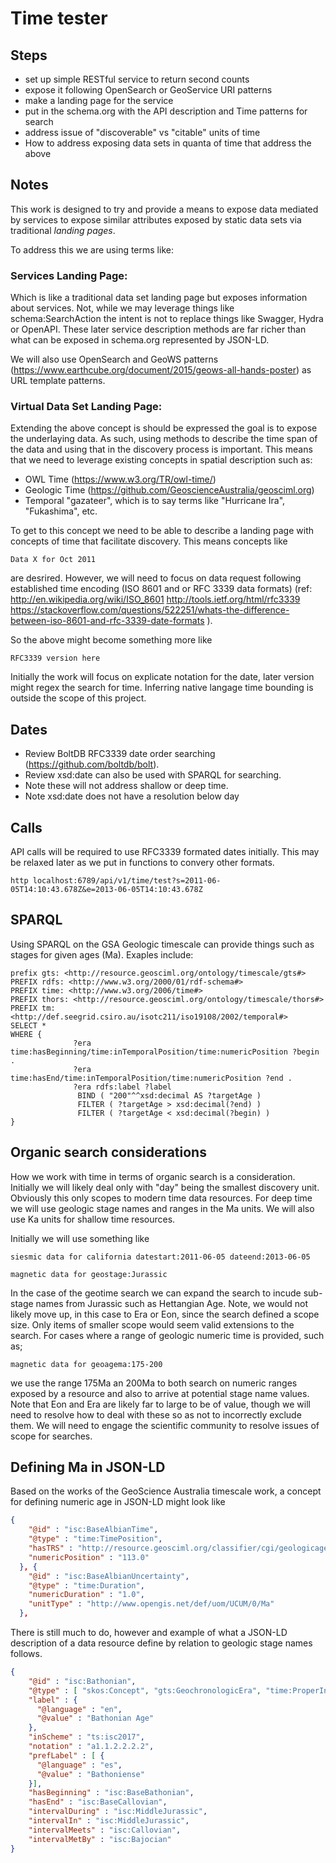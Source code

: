 # Time tester

##  Steps

* set up simple RESTful service to return second counts
* expose it following OpenSearch or GeoService URI patterns
* make a landing page for the service
* put in the schema.org with the API description and Time patterns for search
* address issue of "discoverable" vs "citable" units of time
* How to address exposing data sets in quanta of time that address the above

## Notes

This work is designed to try and provide a means to expose data mediated by services to 
expose similar attributes exposed by static data sets via traditional *landing pages*. 

To address this we are using terms like:

### Services Landing Page:  

Which is like a traditional data set landing page but exposes
information about services.  Not, while we may leverage things like schema:SearchAction the
intent is not to replace things like Swagger, Hydra or OpenAPI.   These later service description 
methods are far richer than what can be exposed in schema.org represented by JSON-LD.  

We will also use OpenSearch and GeoWS patterns (https://www.earthcube.org/document/2015/geows-all-hands-poster)
as URL template patterns.

### Virtual Data Set Landing Page:  

Extending the above concept is should be expressed the goal
is to expose the underlaying data.  As such, using methods to describe the time span of the data and 
using that in the discovery process is important.  This means that we need to leverage existing concepts
in spatial description such as:

* OWL Time (https://www.w3.org/TR/owl-time/)
* Geologic Time (https://github.com/GeoscienceAustralia/geosciml.org)
* Temporal "gazateer", which is to say terms like "Hurricane Ira", "Fukashima", etc.  

To get to this concept we need to be able to describe a landing page with concepts of time that
facilitate discovery.  This means concepts like

``` 
Data X for Oct 2011 
```

are desrired.  However, we will need to focus on data request following established time encoding (ISO 8601 and or RFC 3339 data formats) 
(ref: http://en.wikipedia.org/wiki/ISO_8601 http://tools.ietf.org/html/rfc3339 https://stackoverflow.com/questions/522251/whats-the-difference-between-iso-8601-and-rfc-3339-date-formats ).

So the above might become something more like

``` 
RFC3339 version here 
```

Initially the work will focus on explicate notation for the date, later version 
might regex the search for time.  Inferring 
native langage time bounding is outside the scope of this project.


## Dates

* Review BoltDB RFC3339 date order searching (https://github.com/boltdb/bolt).  
* Review xsd:date can also be used with SPARQL for searching.
* Note these will not address shallow or deep time.
* Note xsd:date does not have a resolution below day

## Calls

API calls will be required to use RFC3339 formated dates initially. This may be relaxed
later as we put in functions to convery other formats.  

```
http localhost:6789/api/v1/time/test?s=2011-06-05T14:10:43.678Z&e=2013-06-05T14:10:43.678Z
```

## SPARQL

Using SPARQL on the GSA Geologic timescale can provide things such as stages for 
given ages (Ma).  Exaples include:

```SPARQL
prefix gts: <http://resource.geosciml.org/ontology/timescale/gts#>
PREFIX rdfs: <http://www.w3.org/2000/01/rdf-schema#>
PREFIX time: <http://www.w3.org/2006/time#>
PREFIX thors: <http://resource.geosciml.org/ontology/timescale/thors#>
PREFIX tm: <http://def.seegrid.csiro.au/isotc211/iso19108/2002/temporal#>
SELECT *
WHERE {
              ?era time:hasBeginning/time:inTemporalPosition/time:numericPosition ?begin .
              ?era time:hasEnd/time:inTemporalPosition/time:numericPosition ?end .
              ?era rdfs:label ?label
               BIND ( "200"^^xsd:decimal AS ?targetAge )
               FILTER ( ?targetAge > xsd:decimal(?end) )
               FILTER ( ?targetAge < xsd:decimal(?begin) )
}
```


## Organic search considerations

How we work with time in terms of organic search is a consideration.   Initially we will likely 
deal only with "day" being the smallest discovery unit.  Obviously this only scopes to modern 
time data resources.   For deep time we will use geologic stage names and ranges in the Ma units.
We will also use Ka units for shallow time resources.   

Initially we will use something like 

```
siesmic data for california datestart:2011-06-05 dateend:2013-06-05 
```

```
magnetic data for geostage:Jurassic
```

In the case of the geotime search we can expand the search to incude sub-stage names 
from Jurassic such as Hettangian Age.  Note, we would not likely move up, in this case
to Era or Eon, since the search defined a scope size.   Only items of smaller scope
would seem valid extensions to the search.  For cases where a range of geologic numeric time 
is provided, such as;


```
magnetic data for geoagema:175-200
```

we use the range 175Ma an 200Ma to both search on numeric ranges exposed by a resource and 
also to arrive at potential stage name values. Note that Eon and Era are likely far to large
to be of value, though we will need to resolve how to deal with these so as not to incorrectly
exclude them.   We will need to engage the scientific community to resolve issues of scope 
for searches.  

## Defining Ma in JSON-LD

Based on the works of the GeoScience Australia timescale work, a concept for defining 
numeric age in JSON-LD might look like

```JSON
{
    "@id" : "isc:BaseAlbianTime",
    "@type" : "time:TimePosition",
    "hasTRS" : "http://resource.geosciml.org/classifier/cgi/geologicage/ma",
    "numericPosition" : "113.0"
  }, {
    "@id" : "isc:BaseAlbianUncertainty",
    "@type" : "time:Duration",
    "numericDuration" : "1.0",
    "unitType" : "http://www.opengis.net/def/uom/UCUM/0/Ma"
  },
```

There is still much to do, however and example of what a JSON-LD description of a data
resource define by relation to geologic stage names follows.  

```JSON
{
    "@id" : "isc:Bathonian",
    "@type" : [ "skos:Concept", "gts:GeochronologicEra", "time:ProperInterval", "gts:Age" ],
    "label" : {
      "@language" : "en",
      "@value" : "Bathonian Age"
    },
    "inScheme" : "ts:isc2017",
    "notation" : "a1.1.2.2.2.2",
    "prefLabel" : [ {
      "@language" : "es",
      "@value" : "Bathoniense"
    }],
    "hasBeginning" : "isc:BaseBathonian",
    "hasEnd" : "isc:BaseCallovian",
    "intervalDuring" : "isc:MiddleJurassic",
    "intervalIn" : "isc:MiddleJurassic",
    "intervalMeets" : "isc:Callovian",
    "intervalMetBy" : "isc:Bajocian"
}
```

